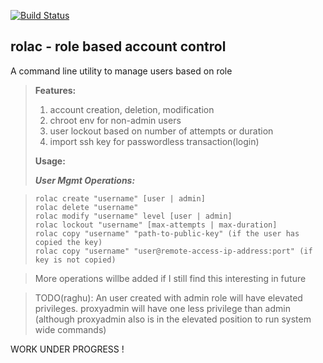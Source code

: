 [![Build Status](https://travis-ci.org/raghu-veer/rolac.svg?branch=master)](https://travis-ci.org/raghu-veer/rolac)
## rolac - role based account control
A command line utility to manage users based on role

> **Features:**
> 1. account creation, deletion, modification
> 2. chroot env for non-admin users
> 3. user lockout based on number of attempts or duration
> 4. import ssh key for passwordless transaction(login)
>
>**Usage:**
>
> ***User Mgmt Operations:***

>`rolac create "username" [user | admin]`  
>`rolac delete "username"`  
>`rolac modify "username" level [user | admin]`  
>`rolac lockout "username" [max-attempts | max-duration]`  
>`rolac copy "username" "path-to-public-key" (if the user has copied the key)`  
>`rolac copy "username" "user@remote-access-ip-address:port" (if key is not copied)`  

> More operations willbe added if I still find this interesting in future

> TODO(raghu): An user created with admin role will have elevated privileges. proxyadmin will have one less privilege than admin (although proxyadmin also is in the elevated position to run system wide commands)

WORK UNDER PROGRESS !
